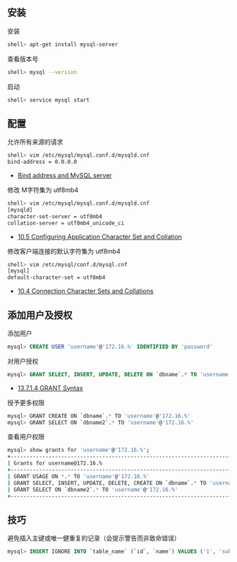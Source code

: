 ## 安装

安装

```sh
shell> apt-get install mysql-server
```

查看版本号

```sh
shell> mysql --version
```

启动

```sh
shell> service mysql start
```

## 配置

允许所有来源的请求

```sh
shell> vim /etc/mysql/mysql.conf.d/mysqld.cnf
bind-address = 0.0.0.0
```

- [Bind address and MySQL server](https://stackoverflow.com/questions/3552680/bind-address-and-mysql-server)

修改 M字符集为 utf8mb4

```sh
shell> vim /etc/mysql/mysql.conf.d/mysqld.cnf
[mysqld]
character-set-server = utf8mb4
collation-server = utf8mb4_unicode_ci
```

- [10.5 Configuring Application Character Set and Collation](https://dev.mysql.com/doc/refman/5.7/en/charset-applications.html)

修改客户端连接的默认字符集为 utf8mb4

```sh
shell> vim /etc/mysql/conf.d/mysql.cnf
[mysql]
default-character-set = utf8mb4
```

- [10.4 Connection Character Sets and Collations](https://dev.mysql.com/doc/refman/5.7/en/charset-connection.html)

## 添加用户及授权

添加用户

```sql
mysql> CREATE USER 'username'@'172.16.%' IDENTIFIED BY 'password'
```

对用户授权

```sql
mysql> GRANT SELECT, INSERT, UPDATE, DELETE ON `dbname`.* TO 'username'@'172.16.%'
```

- [13.7.1.4 GRANT Syntax](https://dev.mysql.com/doc/refman/5.7/en/grant.html)

授予更多权限

```sh
mysql> GRANT CREATE ON `dbname`.* TO 'username'@'172.16.%'
mysql> GRANT SELECT ON `dbname2`.* TO 'username'@'172.16.%'
```

查看用户权限

```sh
mysql> show grants for 'username'@'172.16.%';
+-------------------------------------------------------------------------------------+
| Grants for username@172.16.%                                                        |
+-------------------------------------------------------------------------------------+
| GRANT USAGE ON *.* TO 'username'@'172.16.%'                                         |
| GRANT SELECT, INSERT, UPDATE, DELETE, CREATE ON `dbname`.* TO 'username'@'172.16.%' |
| GRANT SELECT ON `dbname2`.* TO 'username'@'172.16.%'                                |
+-------------------------------------------------------------------------------------+
```

## 技巧

避免插入主键或唯一健重复的记录（会提示警告而非致命错误）

```sql
mysql> INSERT IGNORE INTO `table_name` (`id`, `name`) VALUES ('1', 'suhua');
```
